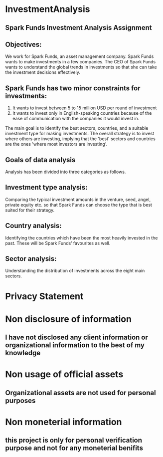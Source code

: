 # InvestmentAnalysis
## Spark Funds Investment Analysis Assignment
## Objectives:
We work for Spark Funds, an asset management company. Spark Funds wants to make investments in a few companies. The CEO of Spark Funds wants to understand the global trends in investments so that she can take the investment decisions effectively.

## Spark Funds has two minor constraints for investments:
1. It wants to invest between 5 to 15 million USD per round of investment
2. It wants to invest only in English-speaking countries because of the ease of communication with the companies it would invest in.

The main goal is to identify the best sectors, countries, and a suitable investment type for making investments. The overall strategy is to invest where others are investing, implying that the 'best' sectors and countries are the ones 'where most investors are investing'.

## Goals of data analysis

Analysis has been divided into three categories as follows.

## Investment type analysis:
Comparing the typical investment amounts in the venture, seed, angel, private equity etc. so that Spark Funds can choose the type that is best suited for their strategy.

## Country analysis:
Identifying the countries which have been the most heavily invested in the past. These will be Spark Funds’ favourites as well.

## Sector analysis:
Understanding the distribution of investments across the eight main sectors. 

# Privacy Statement
# Non disclosure of information
## I have not disclosed any client information or organizational information to the best of my knowledge
 
# Non usage of official assets
## Organizational assets are not used for personal purposes

# Non moneterial information
## this project is only for personal verification purpose and not for any moneterial benifits
